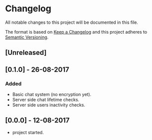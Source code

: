 # Changelog
All notable changes to this project will be documented in this file.

The format is based on [Keep a Changelog](http://keepachangelog.com/en/1.0.0/)
and this project adheres to [Semantic Versioning](http://semver.org/spec/v2.0.0.html).

## [Unreleased]

## [0.1.0] - 26-08-2017
### Added
- Basic chat system (no encryption yet).
- Server side chat lifetime checks.
- Server side users inactivity checks.

## [0.0.0] - 12-08-2017
- project started.

